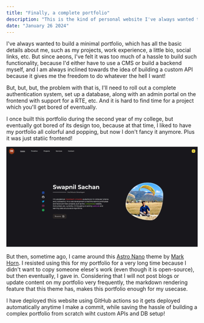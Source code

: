 ```yaml
---
title: "Finally, a complete portfolio"
description: "This is the kind of personal website I've always wanted to build."
date: "January 26 2024"
---
```


I've always wanted to build a minimal portfolio, which has all the basic details about me, such as my projects, work experience, a little bio, social links, etc. But since aeons, I've felt it was too much of a hassle to build such functionality, because I'd either have to use a CMS or build a backend myself, and I am always inclined towards the idea of building a custom API because it gives me the freedom to do whatever the hell I want!

But, but, but, the problem with that is, I'll need to roll out a complete authentication system, set up a database, along with an admin portal on the frontend with support for a RTE, etc. And it is hard to find time for a project which you'll get bored of eventually.

I once built this portfolio during the second year of my college, but eventually got bored of its design too, because at that time, I liked to have my portfolio all colorful and popping, but now I don't fancy it anymore. Plus it was just statiic frontend!

![Swapnil's portfolio v1](/public/portfolio_v1.jpg)

But then, sometime ago, I came around this [Astro Nano](https://github.com/markhorn-dev/astro-nano) theme by [Mark Horn](https://github.com/markhorn-dev). I resisted using this for my portfolio for a very long time because I didn't want to copy someone elese's work (even though it is open-source), but then eventually, I gave in. Considering that I will not post blogs or update content on my portfolio very frequently, the markdown rendering feature that this theme has, makes this portfolio enough for my usecase.

I have deployed this website using GitHub actions so it gets deployed automatically anytime I make a commit, while saving the hassle of building a complex portfolio from scratch wiht custom APIs and DB setup!
